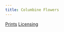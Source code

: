 ```yaml
---
title: Columbine Flowers
---
```

[Prints](https://pixels.com/featured/columbine-flowers-brady-lane.html)
[Licensing](https://licensing.pixels.com/featured/columbine-flowers-brady-lane.html)